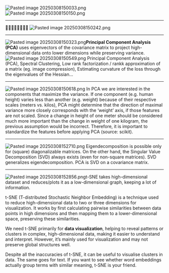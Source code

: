 
![Pasted image 20250308150033.png](../../../../attachments/Pasted%20image%2020250308150033.png)
![Pasted image 20250308150150.png](../../../../attachments/Pasted%20image%2020250308150150.png)

---

🚩🚩🚩🚩🚩🚩🚩🚩
![Pasted image 20250308150242.png](../../../../attachments/Pasted%20image%2020250308150242.png)

---

![Pasted image 20250308150323.png](../../../../attachments/Pasted%20image%2020250308150323.png)**Principal Component Analysis (PCA)** uses eigenvectors of the covariance matrix to project high-dimensional data onto lower dimensions while preserving variance.
![Pasted image 20250308150549.png](../../../../attachments/Pasted%20image%2020250308150549.png)
Principal Component Analysis (PCA), Spectral Clustering, Low rank factorization / rankk approximation of a matrix (eg. image compression), Estimating curvature of the loss through the eigenvalues of the Hessian...

---

![Pasted image 20250308150618.png](../../../../attachments/Pasted%20image%2020250308150618.png)
In PCA we are interested in the components that maximize the variance. If one component (e.g. human height) varies less than another (e.g. weight) because of their respective scales (meters vs. kilos), PCA might determine that the direction of maximal variance more closely corresponds with the ‘weight’ axis, if those features are not scaled. Since a change in height of one meter should be considered much more important than the change in weight of one kilogram, the previous assumption would be incorrect. Therefore, it is important to standardize the features before applying PCA (source: scikit).

---

![Pasted image 20250308152710.png](../../../../attachments/Pasted%20image%2020250308152710.png)
Eigendecomposition is possible only for (square) diagonalizable matrices. On the other hand, the Singular Value Decomposition (SVD) always exists (even for non-square matrices).
SVD generalizes eigendecomposition.
PCA is SVD on a covariance matrix.

---

![Pasted image 20250308152856.png](../../../../attachments/Pasted%20image%2020250308152856.png)t-SNE takes high-dimensional dataset and reduces/plots it as a low-dimensional graph, keeping a lot of information.

t-SNE (T-distributed Stochastic Neighbor Embedding) is a technique used to reduce high-dimensional data to two or three dimensions for visualization. It works by first calculating pairwise similarities between data points in high dimensions and then mapping them to a lower-dimensional space, preserving these similarities. 

We need t-SNE primarily for **data visualization**, helping to reveal patterns or clusters in complex, high-dimensional data, making it easier to understand and interpret. However, it’s mainly used for visualization and may not preserve global structures well.
  
Despite all the inaccuracies of t-SNE, it can be useful to visualise clusters in data. The same goes for text. If you want to see whether word embeddings actually group terms with similar meaning, t-SNE is your friend.